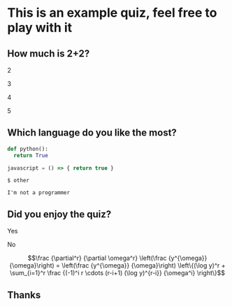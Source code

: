 

# This is an example quiz, feel free to play with it

## How much is 2+2?

<Answer>

2

</Answer>
<Answer>

3

</Answer>
<Answer correct=true>

4

</Answer>
<Answer>

5

</Answer>


## Which language do you like the most?

<Answer correct=true>

```python
def python():
  return True
```

</Answer>

<Answer correct=true>

```js
javascript = () => { return true }
```

</Answer>

<Answer correct=true>

```
$ other
```

</Answer>

<Answer correct=true>

`I'm not a programmer`

</Answer>

## Did you enjoy the quiz?
<Answer correct=true>

Yes

</Answer>
<Answer>

No

</Answer>



$$\frac {\partial^r} {\partial \omega^r} \left(\frac {y^{\omega}} {\omega}\right)
= \left(\frac {y^{\omega}} {\omega}\right) \left\{(\log y)^r + \sum_{i=1}^r \frac {(-1)^i r \cdots (r-i+1) (\log y)^{r-i}} {\omega^i} \right\}$$

## Thanks
